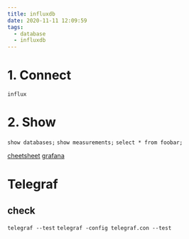 ```yaml
---
title: influxdb
date: 2020-11-11 12:09:59
tags:
  - database
  - influxdb
---
```

# 1. Connect 
`influx`

# 2. Show
`show databases;`
`show measurements;`
`select * from foobar;`

[cheetsheet](https://songrgg.github.io/operation/influxdb-command-cheatsheet/ "cheetsheet")
[grafana](https://i.imgur.com/PR99Mx5.png)

# Telegraf
## check
`telegraf --test`
`telegraf -config telegraf.con --test`

